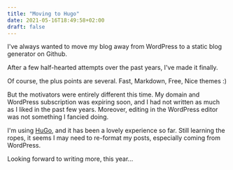 ```yaml
---
title: "Moving to Hugo"
date: 2021-05-16T18:49:58+02:00
draft: false
---
```


I've always wanted to move my blog away from WordPress to a static blog generator on Github.

After a few half-hearted attempts over the past years, I've made it finally. 

Of course, the plus points are several. Fast, Markdown, Free, Nice themes :)

But the motivators were entirely different this time. My domain and WordPress subscription was expiring soon, and I had not written as much as I liked in the past few years.  Moreover, editing in the WordPress editor was not something I fancied doing. 

I'm using [HuGo](https://gohugo.io/), and it has been a lovely experience so far. Still learning the ropes, it seems I may need to re-format my posts, especially coming from WordPress.

Looking forward to writing more, this year... 


